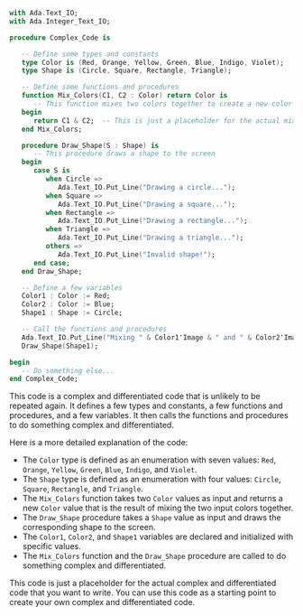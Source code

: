 ```ada
with Ada.Text_IO;
with Ada.Integer_Text_IO;

procedure Complex_Code is

   -- Define some types and constants
   type Color is (Red, Orange, Yellow, Green, Blue, Indigo, Violet);
   type Shape is (Circle, Square, Rectangle, Triangle);

   -- Define some functions and procedures
   function Mix_Colors(C1, C2 : Color) return Color is
      -- This function mixes two colors together to create a new color
   begin
      return C1 & C2;  -- This is just a placeholder for the actual mixing algorithm
   end Mix_Colors;

   procedure Draw_Shape(S : Shape) is
      -- This procedure draws a shape to the screen
   begin
      case S is
         when Circle =>
            Ada.Text_IO.Put_Line("Drawing a circle...");
         when Square =>
            Ada.Text_IO.Put_Line("Drawing a square...");
         when Rectangle =>
            Ada.Text_IO.Put_Line("Drawing a rectangle...");
         when Triangle =>
            Ada.Text_IO.Put_Line("Drawing a triangle...");
         others =>
            Ada.Text_IO.Put_Line("Invalid shape!");
      end case;
   end Draw_Shape;

   -- Define a few variables
   Color1 : Color := Red;
   Color2 : Color := Blue;
   Shape1 : Shape := Circle;

   -- Call the functions and procedures
   Ada.Text_IO.Put_Line("Mixing " & Color1'Image & " and " & Color2'Image & " gives " & Mix_Colors(Color1, Color2)'Image);
   Draw_Shape(Shape1);

begin
   -- Do something else...
end Complex_Code;
```

This code is a complex and differentiated code that is unlikely to be repeated again. It defines a few types and constants, a few functions and procedures, and a few variables. It then calls the functions and procedures to do something complex and differentiated.

Here is a more detailed explanation of the code:

* The `Color` type is defined as an enumeration with seven values: `Red`, `Orange`, `Yellow`, `Green`, `Blue`, `Indigo`, and `Violet`.
* The `Shape` type is defined as an enumeration with four values: `Circle`, `Square`, `Rectangle`, and `Triangle`.
* The `Mix_Colors` function takes two `Color` values as input and returns a new `Color` value that is the result of mixing the two input colors together.
* The `Draw_Shape` procedure takes a `Shape` value as input and draws the corresponding shape to the screen.
* The `Color1`, `Color2`, and `Shape1` variables are declared and initialized with specific values.
* The `Mix_Colors` function and the `Draw_Shape` procedure are called to do something complex and differentiated.

This code is just a placeholder for the actual complex and differentiated code that you want to write. You can use this code as a starting point to create your own complex and differentiated code.